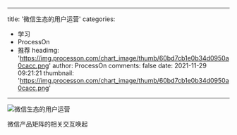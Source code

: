 
---
title: '微信生态的用户运营'
categories: 
 - 学习
 - ProcessOn
 - 推荐
headimg: 'https://img.processon.com/chart_image/thumb/60bd7cb1e0b34d0950a0cacc.png'
author: ProcessOn
comments: false
date: 2021-11-29 09:21:21
thumbnail: 'https://img.processon.com/chart_image/thumb/60bd7cb1e0b34d0950a0cacc.png'
---

<div>   
<img class="thumb" alt="微信生态的用户运营" src="https://img.processon.com/chart_image/thumb/60bd7cb1e0b34d0950a0cacc.png" referrerpolicy="no-referrer">
<p>微信产品矩阵的相关交互唤起</p>  
</div>
            